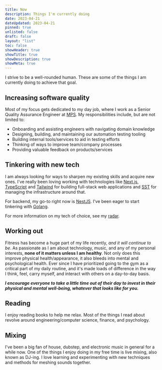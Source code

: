 ```yaml
---
title: Now
description: Things I'm currently doing
date: 2023-04-21
dateUpdated: 2023-04-21
pinned: true
unlisted: false
draft: false
layout: "list"
toc: false
showHeader: true
showTitle: true
showDescription: true
showMeta: true
---
```


I strive to be a well-rounded human. These are some of the things I am currently doing to achieve that goal.

## Increasing software quality

Most of my focus gets dedicated to my day job, where I work as a Senior Quality Assurance Engineer at [MPS](https://municipalparkingservices.com). My responsibilities include, but are not limited to:

- Onboarding and assisting engineers with navigating domain knowledge
- Designing, building, and maintaining our automation testing tooling
- Building internal tools/services to aid in testing efforts
- Thinking of ways to improve team/company processes
- Providing valuable feedback on products/services

## Tinkering with new tech

I am always looking for ways to sharpen my existing skills and acquire new ones. I've really been loving working with technologies like [Next.js](https://nextjs.org?ref=wiki.stamos.xyz), [TypeScript](https://typescriptlang.org?ref=wiki.stamos.xyz) and [Tailwind](https://tailwindcss.com?ref=wiki.stamos.xyz) for building full-stack web applications and [SST](https://sst.dev?ref=wiki.stamos.xyz) for managing the infrastructure around that.

For backend, my go-to right now is [NestJS](https://nestjs.com?ref=wiki.stamos.xyz). I've been eager to start tinkering with [Golang](https://go.dev?ref=wiki.stamos.xyz).

For more information on my tech of choice, see my [radar](/radar).

## Working out

Fitness has become a huge part of my life recently, *and it will continue to be*. As passionate as I am about technology, music, and any of my personal interests, **none of it matters unless I am healthy**. Not only does this improve physical health/appearance, it also bleeds into mental and psychological health. Ever since I have prioritized going to the gym as a critical part of my daily routine, and it's made loads of difference in the way I think, feel, carry myself, and interact with others on a day-to-day basis. 

***I encourage everyone to take a little time out of their day to invest in their physical and mental well-being, whatever that looks like for you.***

## Reading

I enjoy reading books to help me relax. Most of the things I read about revolve around engineering/computer science, finance, and psychology.

## Mixing

I've been a big fan of house, dubstep, and electronic music in general for a while now. One of the things I enjoy doing in my free time is live mixing, also known as DJ-ing. I love learning and experimenting with new techniques and methods for meshing sounds together.